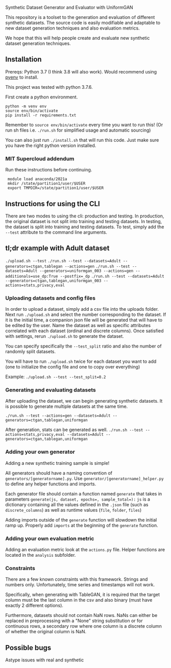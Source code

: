 
Synthetic Dataset Generator and Evaluator with UniformGAN

This repository is a toolset to the generation and evaluation of different synthetic datasets. The source code is easily modifiable and adaptable to new dataset generation techniques and also evaluation metrics. 

We hope that this will help people create and evaluate new synthetic dataset generation techniques.

## Installation

Prereqs: Python 3.7 (I think 3.8 will also work). Would recommend using [pyenv](https://github.com/pyenv/pyenv) to install. 

This project was tested with python 3.7.6.

First create a python environment.
```
python -m venv env
source env/bin/activate
pip install -r requirements.txt
```

Remember to `source env/bin/activate` every time you want to run this! (Or run sh files i.e. `./run.sh` for simplified usage and automatic sourcing)

You can also just run `./install.sh` that will run this code. Just make sure you have the right python  version installed.

### MIT Supercloud addendum
Run these instructions before continuing.
```
 module load anaconda/2021a
 mkdir /state/partition1/user/$USER
 export TMPDIR=/state/partition1/user/$USER
```

## Instructions for using the CLI
There are two modes to using the cli: production and testing. In production, the original dataset is not split into training and testing datasets. In testing, the dataset is split into training and testing datasets.
To test, simply add the `--test` attribute to the command line arguments.

## tl;dr example with Adult dataset
`./upload.sh --test`
`./run.sh --test --datasets=Adult --generators=ctgan,tablegan --actions=gen`
`./run.sh --test --datasets=Adult --generators=uniformgan_003 --actions=gen --additionals=use_dp:True --postfix=_dp`
`./run.sh --test --datasets=Adult --generators=ctgan,tablegan,uniformgan_003 --actions=stats,privacy,eval`

### Uploading datasets and config files
In order to upload a dataset, simply add a csv file into the uploads folder. Next run `./upload.sh` and select the number corresponding to the dataset. If it is the initial time, a companion json file will be generated that will have to be edited by the user. Name the dataset as well as specific attributes correlated with each dataset (ordinal and discrete columns). Once satisfied with settings, rerun `./upload.sh` to generate the dataset.

You can specify specifically the `--test_split` ratio and also the number of randomly split datasets.

You will have to run `./upload.sh` twice for each dataset you want to add (one to initialize the config file and one to copy over everything)

Example: `./upload.sh --test --test_split=0.2`

### Generating and evaluating datasets
After uploading the dataset, we can begin generating synthetic datasets. It is possible to generate multiple datasets at the same time.

`./run.sh --test --actions=gen --datasets=Adult --generators=ctgan,tablegan,uniformgan`

After generation, stats can be generated as well.
`./run.sh --test --actions=stats,privacy,eval --datasets=Adult --generators=ctgan,tablegan,uniformgan`

### Adding your own generator
Adding a new synthetic training sample is simple! 

All generators should have a naming convention of  `generators/[generatorname].py`. Use `generator/[generatorname]_helper.py` to define any helper functions and imports.

Each generator file should contain a function named `generate` that takes in parameters
`generate(js, dataset, epochs=, sample_total=):`
`js` is a dictionary containing all the values defined in the `.json` file (such as `discrete_columns`) as well as runtime values (`file`, `folder`, `files`)

Adding imports outside of the `generate` function will slowdown the initial ramp up. Properly add `imports` at the beginning of the `generate` function.

### Adding your own evaluation metric
Adding an evaluation metric look at the `actions.py` file. Helper functions are located in the `analysis` subfolder.

### Constraints
There are a few known constraints with this framework. 
Strings and numbers only. Unfortunately, time series and timestamps will not work.

Specifically, when generating with TableGAN, it is required that the target column must be the last column in the csv and also binary (must have exactly 2 different options).

Furthermore, datasets should not contain NaN rows. NaNs can either be replaced in preprocessing with a "None" string substitution or for continuous rows, a secondary row where one column is a discrete column of whether the original column is NaN.

## Possible bugs
Astype issues with real and synthetic